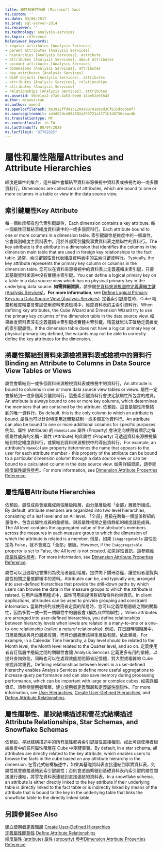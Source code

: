 ```yaml
---
title: 屬性和屬性階層 |Microsoft Docs
ms.custom: ''
ms.date: 03/06/2017
ms.prod: sql-server-2014
ms.reviewer: ''
ms.technology: analysis-services
ms.topic: reference
helpviewer_keywords:
- regular attributes [Analysis Services]
- parent attributes [Analysis Services]
- hierarchies [Analysis Services], attribute
- attributes [Analysis Services], about attributes
- account attributes [Analysis Services]
- dimensions [Analysis Services], attributes
- key attributes [Analysis Services]
- OLAP objects [Analysis Services], attributes
- attributes [Analysis Services], relationships
- attributes [Analysis Services]
- relationships [Analysis Services], attributes
ms.assetid: 59de1ea2-e7a9-4a53-9ee0-14be52e95643
author: minewiskan
ms.author: owend
ms.openlocfilehash: be3912ffd41c12043007418a0d36f835dc0b60f7
ms.sourcegitcommit: ad4d92dce894592a259721a1571b1d8736abacdb
ms.translationtype: MT
ms.contentlocale: zh-TW
ms.lasthandoff: 08/04/2020
ms.locfileid: "87702025"
---
```

# <a name="attributes-and-attribute-hierarchies"></a><span data-ttu-id="becaf-102">屬性和屬性階層</span><span class="sxs-lookup"><span data-stu-id="becaf-102">Attributes and Attribute Hierarchies</span></span>
  <span data-ttu-id="becaf-103">維度是屬性的集合，這些屬性會繫結至資料來源檢視中資料表或檢視內的一或多個資料行。</span><span class="sxs-lookup"><span data-stu-id="becaf-103">Dimensions are collections of attributes, which are bound to one or more columns in a table or view in the data source view.</span></span>  
  
## <a name="key-attribute"></a><span data-ttu-id="becaf-104">索引鍵屬性</span><span class="sxs-lookup"><span data-stu-id="becaf-104">Key Attribute</span></span>  
 <span data-ttu-id="becaf-105">每一個維度都有包含索引鍵屬性，</span><span class="sxs-lookup"><span data-stu-id="becaf-105">Each dimension contains a key attribute.</span></span> <span data-ttu-id="becaf-106">每一個屬性已繫結至維度資料表中的一或多個資料行。</span><span class="sxs-lookup"><span data-stu-id="becaf-106">Each attribute bound to one or more columns in a dimension table.</span></span> <span data-ttu-id="becaf-107">索引鍵屬性是維度中的一個屬性，它會識別維度主資料表中，用於外部索引鍵與事實資料表之關聯性的資料行。</span><span class="sxs-lookup"><span data-stu-id="becaf-107">The key attribute is the attribute in a dimension that identifies the columns in the dimension main table that are used in foreign key relationships to the fact table.</span></span> <span data-ttu-id="becaf-108">通常，索引鍵屬性會代表維度資料表中的主索引鍵資料行。</span><span class="sxs-lookup"><span data-stu-id="becaf-108">Typically, the key attribute represents the primary key column or columns in the dimension table.</span></span> <span data-ttu-id="becaf-109">您可以在資料來源檢視中的資料表上定義邏輯主索引鍵，只要其基礎資料來源中沒有實體主索引鍵。</span><span class="sxs-lookup"><span data-stu-id="becaf-109">You can define a logical primary key on a table in a data source view which has no physical primary key in the underlying data source.</span></span> <span data-ttu-id="becaf-110">**如需詳細資訊**，請參閱[在資料來源視圖中定義邏輯主鍵 &#40;Analysis Services&#41;](../multidimensional-models/define-logical-primary-keys-in-a-data-source-view-analysis-services.md)。</span><span class="sxs-lookup"><span data-stu-id="becaf-110">**For more information**, see [Define Logical Primary Keys in a Data Source View &#40;Analysis Services&#41;](../multidimensional-models/define-logical-primary-keys-in-a-data-source-view-analysis-services.md).</span></span> <span data-ttu-id="becaf-111">定義索引鍵屬性時，Cube 精靈和維度精靈會嘗試使用資料來源檢視中，維度資料表的主索引資料行。</span><span class="sxs-lookup"><span data-stu-id="becaf-111">When defining key attributes, the Cube Wizard and Dimension Wizard try to use the primary key columns of the dimension table in the data source view.</span></span> <span data-ttu-id="becaf-112">如果維度資料表沒有定義邏輯主索引鍵或實體主索引鍵，精靈就無法正確地定義維度的索引鍵屬性。</span><span class="sxs-lookup"><span data-stu-id="becaf-112">If the dimension table does not have a logical primary key or physical primary key defined, the wizards may not be able to correctly define the key attributes for the dimension.</span></span>  
  
## <a name="binding-an-attribute-to-columns-in-data-source-view-tables-or-views"></a><span data-ttu-id="becaf-113">將屬性繫結到資料來源檢視資料表或檢視中的資料行</span><span class="sxs-lookup"><span data-stu-id="becaf-113">Binding an Attribute to Columns in Data Source View Tables or Views</span></span>  
 <span data-ttu-id="becaf-114">屬性會繫結到一或多個資料來源檢視資料表或檢視中的資料行，</span><span class="sxs-lookup"><span data-stu-id="becaf-114">An attribute is bound to columns in one or more data source view tables or views.</span></span> <span data-ttu-id="becaf-115">屬性一定會繫結到一或多個索引鍵資料行，這些索引鍵資料行會決定該屬性所包含的成員。</span><span class="sxs-lookup"><span data-stu-id="becaf-115">An attribute is always bound to one or more key columns, which determines the members that are contained by the attribute.</span></span> <span data-ttu-id="becaf-116">依預設，這會是屬性所繫結到的唯一資料行。</span><span class="sxs-lookup"><span data-stu-id="becaf-116">By default, this is the only column to which an attribute is bound.</span></span> <span data-ttu-id="becaf-117">屬性也可以針對特定用途而繫結到一或多個其他資料行。</span><span class="sxs-lookup"><span data-stu-id="becaf-117">An attribute can also be bound to one or more additional columns for specific purposes.</span></span> <span data-ttu-id="becaf-118">例如，屬性 (Attribute) 的 `NameColumn` 屬性 (Property) 會決定向使用者顯示之每個屬性成員的名稱 - 屬性 (Attribute) 的此屬性 (Property) 可透過資料來源檢視繫結到特定維度資料行，或繫結到資料來源檢視中的導出資料行。</span><span class="sxs-lookup"><span data-stu-id="becaf-118">For example, an attribute's `NameColumn` property determines the name that appears to the user for each attribute member - this property of the attribute can be bound to a particular dimension column through a data source view or can be bound to a calculated column in the data source view.</span></span> <span data-ttu-id="becaf-119">如需詳細資訊，請參閱[維度屬性屬性參考](../multidimensional-models/dimension-attribute-properties-reference.md)。</span><span class="sxs-lookup"><span data-stu-id="becaf-119">For more information, see [Dimension Attribute Properties Reference](../multidimensional-models/dimension-attribute-properties-reference.md).</span></span>  
  
## <a name="attribute-hierarchies"></a><span data-ttu-id="becaf-120">屬性階層</span><span class="sxs-lookup"><span data-stu-id="becaf-120">Attribute Hierarchies</span></span>  
 <span data-ttu-id="becaf-121">依預設，屬性成員會組織成兩個層級階層，由分葉層級和「全部」層級所組成。</span><span class="sxs-lookup"><span data-stu-id="becaf-121">By default, attribute members are organized into two level hierarchies, consisting of a leaf level and an All level.</span></span> <span data-ttu-id="becaf-122">「全部」層級在跨每一個量值群組的量值中，包含此屬性成員的彙總值，與該屬性相關之量值群組的維度就是成員。</span><span class="sxs-lookup"><span data-stu-id="becaf-122">The All level contains the aggregated value of the attribute's members across the measures in each measure group to which the dimension of which the attribute is related is a member.</span></span> <span data-ttu-id="becaf-123">但是，如果 `IsAggregatable` 屬性設定為 False，就不會建立「全部」層級。</span><span class="sxs-lookup"><span data-stu-id="becaf-123">However, if the `IsAggregatable` property is set to False, the All level is not created.</span></span> <span data-ttu-id="becaf-124">如需詳細資訊，請參閱[維度屬性屬性參考](../multidimensional-models/dimension-attribute-properties-reference.md)。</span><span class="sxs-lookup"><span data-stu-id="becaf-124">For more information, see [Dimension Attribute Properties Reference](../multidimensional-models/dimension-attribute-properties-reference.md).</span></span>  
  
 <span data-ttu-id="becaf-125">屬性可以且通常也會排列為使用者自訂階層，提供向下鑽研路徑，讓使用者瀏覽與屬性相關之量值群組中的資料。</span><span class="sxs-lookup"><span data-stu-id="becaf-125">Attributes can be, and typically are, arranged into user-defined hierarchies that provide the drill-down paths by which users can browse the data in the measure groups to which the attribute is related.</span></span> <span data-ttu-id="becaf-126">在用戶端應用程式中，屬性可用來提供群組和條件約束資訊。</span><span class="sxs-lookup"><span data-stu-id="becaf-126">In client applications, attributes can be used to provide grouping and constraint information.</span></span> <span data-ttu-id="becaf-127">當屬性排列成使用者定義的階層時，您可以定義階層層級之間的關聯性，因為多對一或一對一關聯性中的層級會 (稱為*自然*關聯性) 。</span><span class="sxs-lookup"><span data-stu-id="becaf-127">When attributes are arranged into user-defined hierarchies, you define relationships between hierarchy levels when levels are related in a many-to-one or a one-to-one relationship (called a *natural* relationship).</span></span> <span data-ttu-id="becaf-128">例如，在日曆時間階層中，日層級應該與月份層級有關，而月份層級應該與季層級有關，依此類推。</span><span class="sxs-lookup"><span data-stu-id="becaf-128">For example, in a Calendar Time hierarchy, a Day level should be related to the Month level, the Month level related to the Quarter level, and so on.</span></span> <span data-ttu-id="becaf-129">定義使用者自訂階層中層級之間的關聯性會讓 Analysis Services 定義更多有用的彙總，以提升查詢效能，同時也可以在處理效能期間節省記憶體，對大型或複雜的 Cube 來說非常重要。</span><span class="sxs-lookup"><span data-stu-id="becaf-129">Defining relationships between levels in a user-defined hierarchy enables Analysis Services to define more useful aggregations to increase query performance and can also save memory during processing performance, which can be important with large or complex cubes.</span></span> <span data-ttu-id="becaf-130">如需詳細資訊，請參閱[使用者](user-hierarchies.md)階層、[建立使用者定義](../multidimensional-models/user-defined-hierarchies-create.md)階層和[定義屬性關聯](../multidimensional-models/attribute-relationships-define.md)性。</span><span class="sxs-lookup"><span data-stu-id="becaf-130">For more information, see [User Hierarchies](user-hierarchies.md), [Create User-Defined Hierarchies](../multidimensional-models/user-defined-hierarchies-create.md), and [Define Attribute Relationships](../multidimensional-models/attribute-relationships-define.md).</span></span>  
  
## <a name="attribute-relationships-star-schemas-and-snowflake-schemas"></a><span data-ttu-id="becaf-131">屬性關聯性、星狀結構描述和雪花式結構描述</span><span class="sxs-lookup"><span data-stu-id="becaf-131">Attribute Relationships, Star Schemas, and Snowflake Schemas</span></span>  
 <span data-ttu-id="becaf-132">依預設，星狀結構描述中的所有屬性都與索引鍵屬性直接相關，如此可讓使用者根據維度中的任何屬性階層在 Cube 中瀏覽事實。</span><span class="sxs-lookup"><span data-stu-id="becaf-132">By default, in a star schema, all attributes are directly related to the key attribute, which enables users to browse the facts in the cube based on any attribute hierarchy in the dimension.</span></span> <span data-ttu-id="becaf-133">在雪花式結構描述中，如果其基礎資料表直接連結到事實資料表，則屬性就會直接連結到索引鍵屬性；否則會透過繫結到基礎資料表內索引鍵的屬性間接進行連結，將雪花資料表連結到直接連結的資料表。</span><span class="sxs-lookup"><span data-stu-id="becaf-133">In a snowflake schema, an attribute is either directly linked to the key attribute if their underlying table is directly linked to the fact table or is indirectly linked by means of the attribute that is bound to the key in the underlying table that links the snowflake table to the directly linked table.</span></span>  
  
## <a name="see-also"></a><span data-ttu-id="becaf-134">另請參閱</span><span class="sxs-lookup"><span data-stu-id="becaf-134">See Also</span></span>  
 <span data-ttu-id="becaf-135">[建立使用者定義階層](../multidimensional-models/user-defined-hierarchies-create.md) </span><span class="sxs-lookup"><span data-stu-id="becaf-135">[Create User-Defined Hierarchies](../multidimensional-models/user-defined-hierarchies-create.md) </span></span>  
 <span data-ttu-id="becaf-136">[定義屬性關聯性](../multidimensional-models/attribute-relationships-define.md) </span><span class="sxs-lookup"><span data-stu-id="becaf-136">[Define Attribute Relationships](../multidimensional-models/attribute-relationships-define.md) </span></span>  
 [<span data-ttu-id="becaf-137">維度屬性 (attribute) 屬性 (property) 參考</span><span class="sxs-lookup"><span data-stu-id="becaf-137">Dimension Attribute Properties Reference</span></span>](../multidimensional-models/dimension-attribute-properties-reference.md)  
  
  
